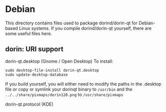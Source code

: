 
Debian
====================
This directory contains files used to package dorind/dorin-qt
for Debian-based Linux systems. If you compile dorind/dorin-qt yourself, there are some useful files here.

## dorin: URI support ##


dorin-qt.desktop  (Gnome / Open Desktop)
To install:

	sudo desktop-file-install dorin-qt.desktop
	sudo update-desktop-database

If you build yourself, you will either need to modify the paths in
the .desktop file or copy or symlink your dorinqt binary to `/usr/bin`
and the `../../share/pixmaps/dorin128.png` to `/usr/share/pixmaps`

dorin-qt.protocol (KDE)

